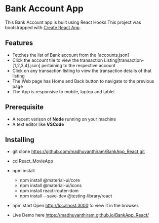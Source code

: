 # Bank Account App

This Bank Account app is built using React Hooks.This project was bootstrapped with [Create React App](https://github.com/facebook/create-react-app).

## Features

- Fetches the list of Bank account from the [accounts.json]
- Click the account tile to view the transaction Listing[transaction- [1,2,3,4].json] pertaining to the respective account
- Click on any transaction listing to view the transaction details of that listing
- The Web page has Home and Back button to navigate to the previous page
- The App is responsive to mobile, laptop and tablet

## Prerequisite

- A recent verison of **Node** running on your machine
- A text editor like **VSCode**

## Installing

- git clone https://github.com/madhuvanthiram/BankApp_React.git
- cd React_MovieApp
- npm install
  - npm install @material-ui/core
  - npm install @material-ui/icons
  - npm install react-router-dom
  - npm install --save-dev @testing-library/react
- npm start
  Open [http://localhost:3000](http://localhost:3000) to view it in the browser.

- Live Demo here
  https://madhuvanthiram.github.io/BankApp_React/
